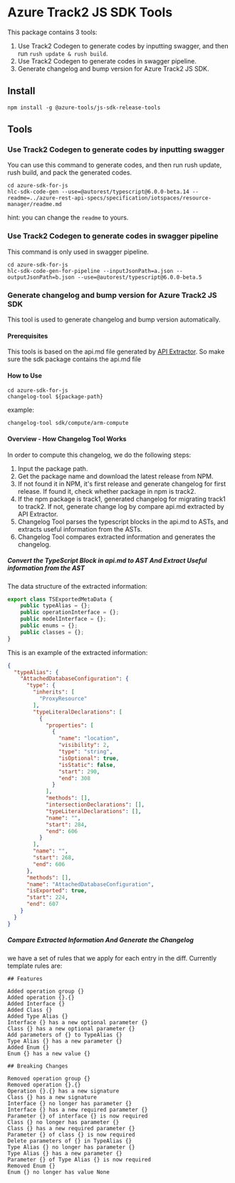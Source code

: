 # Azure Track2 JS SDK Tools
This package contains 3 tools:
1. Use Track2 Codegen to generate codes by inputting swagger, and then run `rush update & rush build`.
2. Use Track2 Codegen to generate codes in swagger pipeline.
3. Generate changelog and bump version for Azure Track2 JS SDK.

## Install
```shell script
npm install -g @azure-tools/js-sdk-release-tools
```

## Tools

### Use Track2 Codegen to generate codes by inputting swagger
You can use this command to generate codes, and then run rush update, rush build, and pack the generated codes.
```shell script
cd azure-sdk-for-js
hlc-sdk-code-gen --use=@autorest/typescript@6.0.0-beta.14 --readme=../azure-rest-api-specs/specification/iotspaces/resource-manager/readme.md
```
hint: you can change the `readme` to yours.

### Use Track2 Codegen to generate codes in swagger pipeline
This command is only used in swagger pipeline.
```shell script
cd azure-sdk-for-js
hlc-sdk-code-gen-for-pipeline --inputJsonPath=a.json --outputJsonPath=b.json --use=@autorest/typescript@6.0.0-beta.5
```

### Generate changelog and bump version for Azure Track2 JS SDK
This tool is used to generate changelog and bump version automatically.

#### Prerequisites
This tools is based on the api.md file generated by [API Extractor](https://api-extractor.com/). So make sure the sdk package contains the api.md file

#### How to Use
```shell script
cd azure-sdk-for-js
changelog-tool ${package-path}
```
example:
```
changelog-tool sdk/compute/arm-compute
```

#### Overview - How Changelog Tool Works
In order to compute this changelog, we do the following steps:
1. Input the package path.
2. Get the package name and download the latest release from NPM.
3. If not found it in NPM, it's first release and generate changelog for first release. If found it, check whether package in npm is track2.
4. If the npm package is track1, generated changelog for migrating track1 to track2. If not, generate change log by compare api.md extracted by API Extractor.
5. Changelog Tool parses the typescript blocks in the api.md to ASTs, and extracts useful information from the ASTs.    
6. Changelog Tool compares extracted information and generates the changelog.

##### Convert the TypeScript Block in api.md to AST And Extract Useful information from the AST
The data structure of the extracted information:
```typescript
export class TSExportedMetaData {
    public typeAlias = {};
    public operationInterface = {};
    public modelInterface = {};
    public enums = {};
    public classes = {};
}
```
This is an example of the extracted information:
```json
{
  "typeAlias": {
    "AttachedDatabaseConfiguration": {
      "type": {
        "inherits": [
          "ProxyResource"
        ],
        "typeLiteralDeclarations": [
          {
            "properties": [
              {
                "name": "location",
                "visibility": 2,
                "type": "string",
                "isOptional": true,
                "isStatic": false,
                "start": 290,
                "end": 308
              }              
            ],
            "methods": [],
            "intersectionDeclarations": [],
            "typeLiteralDeclarations": [],
            "name": "",
            "start": 284,
            "end": 606
          }
        ],
        "name": "",
        "start": 268,
        "end": 606
      },
      "methods": [],
      "name": "AttachedDatabaseConfiguration",
      "isExported": true,
      "start": 224,
      "end": 607
    }
  }
}
```

##### Compare Extracted Information And Generate the Changelog
we have a set of rules that we apply for each entry in the diff. Currently template rules are:
```
## Features

Added operation group {}
Added operation {}.{}
Added Interface {}
Added Class {}
Added Type Alias {}
Interface {} has a new optional parameter {}
Class {} has a new optional parameter {}
Add parameters of {} to TypeAlias {}
Type Alias {} has a new parameter {}
Added Enum {}
Enum {} has a new value {}

## Breaking Changes

Removed operation group {}
Removed operation {}.{}
Operation {}.{} has a new signature
Class {} has a new signature
Interface {} no longer has parameter {}
Interface {} has a new required parameter {}
Parameter {} of interface {} is now required
Class {} no longer has parameter {}
Class {} has a new required parameter {}
Parameter {} of class {} is now required
Delete parameters of {} in TypeAlias {}
Type Alias {} no longer has parameter {}
Type Alias {} has a new parameter {}
Parameter {} of Type Alias {} is now required
Removed Enum {}
Enum {} no longer has value None
```
